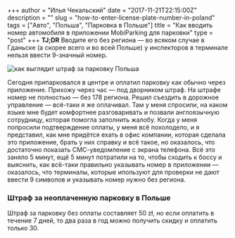 +++
author = "Илья Чекальский"
date = "2017-11-21T22:15:00Z"
description = ""
slug = "how-to-enter-license-plate-number-in-poland"
tags = ["Авто", "Польша", "Парковка в Польше"]
title = "Как вводить номер автомобиля в приложении MobiParking для парковки"
type = "post"
+++
**TJ;DR** Вводите его без региона — во всяком случае в Гданьске (а скорее всего и во всей Польше) у инспекторов в терминале нельзя ввести 9-значный номер.

![как выглядит штраф за парковку Польша](https://leonardo.osnova.io/fb176a49-6829-a547-0373-490be7e17a77/)

Сегодня припарковался в центре и оплатил парковку как обычно через приложение. Прихожу через час — под дворником штраф. На штрафе номер не полностью — без 178 региона. Решил съездить в дорожное управление — всё-таки я же оплачивал. Там у меня спросили, на каком языке мне будет комфортнее разговаривать и позвали англоязычную сотрудницу, которая помогла заполнить жалобу. Когда у меня попросили подтверждение оплаты, у меня всё похолодело, и я представил, как мне придётся ехать в офис компании, которая сделала это приложение, брать у них справку и всё такое, но оказалось, что достаточно показать СМС-уведомление с экрана телефона. Всё это заняло 5 минут, ещё 5 минут потратили на то, чтобы сходить к боссу и выяснить, как всё-таки правильно указывать номер в приложении — оказалось, что терминалы, которые ипользуют для проверки не дают ввести 9 символов и указывать номер нужно без региона.

### Штраф за неоплаченную парковку в Польше

Штраф за парковку без оплаты составляет 50 zł, но если оплатить в течение 7 дней, то два раза в год можно получить скидку и оплатить только 30.
